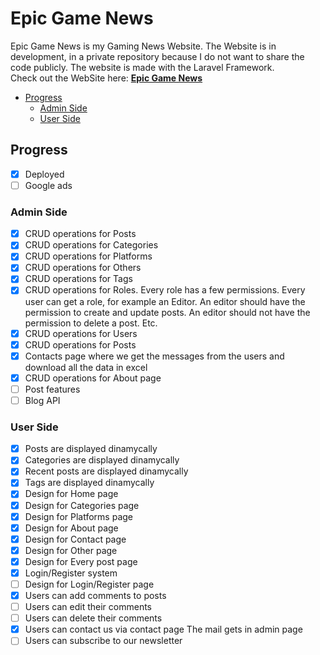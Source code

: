 # Epic Game News
Epic Game News is my Gaming News Website. The Website is in development, in a private repository because I do not want to share the code publicly. The website is made with the Laravel Framework.    
Check out the WebSite here: **[Epic Game News](https://www.epicgamenews.com/)**    
- [Progress](#progress)
    - [Admin Side](#admin-side)
    - [User Side](#user-side)   
## Progress
- [X] Deployed
- [ ] Google ads
### Admin Side
- [x] CRUD operations for Posts
- [x] CRUD operations for Categories
- [x] CRUD operations for Platforms
- [x] CRUD operations for Others
- [x] CRUD operations for Tags
- [x] CRUD operations for Roles. Every role has a few permissions. Every user can get a role, for example an Editor. An editor should have the permission to create and update posts. An editor should not have the permission to delete a post. Etc.
- [x] CRUD operations for Users
- [x] CRUD operations for Posts
- [x] Contacts page where we get the messages from the users and download all the data in excel
- [x] CRUD operations for About page
- [ ] Post features
- [ ] Blog API
### User Side
- [x] Posts are displayed dinamycally
- [x] Categories are displayed dinamycally
- [x] Recent posts are displayed dinamycally
- [x] Tags are displayed dinamycally
- [x] Design for Home page
- [x] Design for Categories page
- [x] Design for Platforms page
- [x] Design for About page 
- [x] Design for Contact page 
- [x] Design for Other page 
- [x] Design for Every post page 
- [x] Login/Register system
- [ ] Design for Login/Register page
- [x] Users can add comments to posts
- [ ] Users can edit their comments
- [ ] Users can delete their comments
- [x] Users can contact us via contact page The mail gets in admin page 
- [ ] Users can subscribe to our newsletter    
